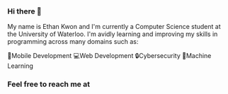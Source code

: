 ### Hi there 👋

My name is Ethan Kwon and I'm currently a Computer Science student at the University of Waterloo. I'm avidly learning and improving my skills in programming across many domains such as:

📱Mobile Development
💻Web Development
🔒Cybersecurity
🤖Machine Learning

### Feel free to reach me at

<!--
**ethan-kwon/ethan-kwon** is a ✨ _special_ ✨ repository because its `README.md` (this file) appears on your GitHub profile.

Here are some ideas to get you started:

- 🔭 I’m currently working on ...
- 🌱 I’m currently learning ...
- 👯 I’m looking to collaborate on ...
- 🤔 I’m looking for help with ...
- 💬 Ask me about ...
- 📫 How to reach me: ...
- 😄 Pronouns: ...
- ⚡ Fun fact: ...
-->
